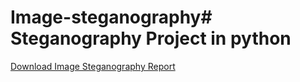 # Image-steganography# Steganography Project in python
[Download Image Steganography Report](https://github.com/ruthvikakommu95/Image-steganography.pdf)
